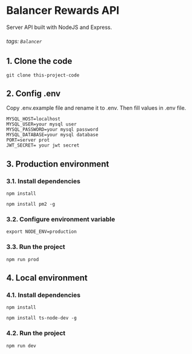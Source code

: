 # Balancer Rewards API

Server API built with NodeJS and Express.

###### tags: `Balancer`

## 1. Clone the code

```bash=
git clone this-project-code
```

## 2. Config .env

Copy .env.example file and rename it to .env. Then fill values in .env file.

```config=
MYSQL_HOST=localhost
MYSQL_USER=your mysql user
MYSQL_PASSWORD=your mysql password
MYSQL_DATABASE=your mysql database
PORT=server prot
JWT_SECRET= your jwt secret
```

## 3. Production environment

### 3.1. Install dependencies

```bash=
npm install

npm install pm2 -g
```

### 3.2. Configure environment variable

```bash=
export NODE_ENV=production
```

### 3.3. Run the project

```bash=
npm run prod
```

## 4. Local environment

### 4.1. Install dependencies

```bash=
npm install

npm install ts-node-dev -g
```

### 4.2. Run the project

```bash=
npm run dev
```
